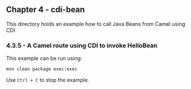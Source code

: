 Chapter 4 - cdi-bean
--------------------

This directory holds an example how to call Java Beans from Camel using CDI

### 4.3.5 - A Camel route using CDI to invoke HelloBean

This example can be run using:

    mvn clean package exec:exec

Use `Ctrl + C` to stop the example.
